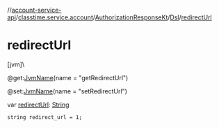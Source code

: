 //[account-service-api](../../../../index.md)/[classtime.service.account](../../index.md)/[AuthorizationResponseKt](../index.md)/[Dsl](index.md)/[redirectUrl](redirect-url.md)

# redirectUrl

[jvm]\

@get:[JvmName](https://kotlinlang.org/api/latest/jvm/stdlib/kotlin.jvm/-jvm-name/index.html)(name = &quot;getRedirectUrl&quot;)

@set:[JvmName](https://kotlinlang.org/api/latest/jvm/stdlib/kotlin.jvm/-jvm-name/index.html)(name = &quot;setRedirectUrl&quot;)

var [redirectUrl](redirect-url.md): [String](https://kotlinlang.org/api/latest/jvm/stdlib/kotlin/-string/index.html)

<code>string redirect_url = 1;</code>
